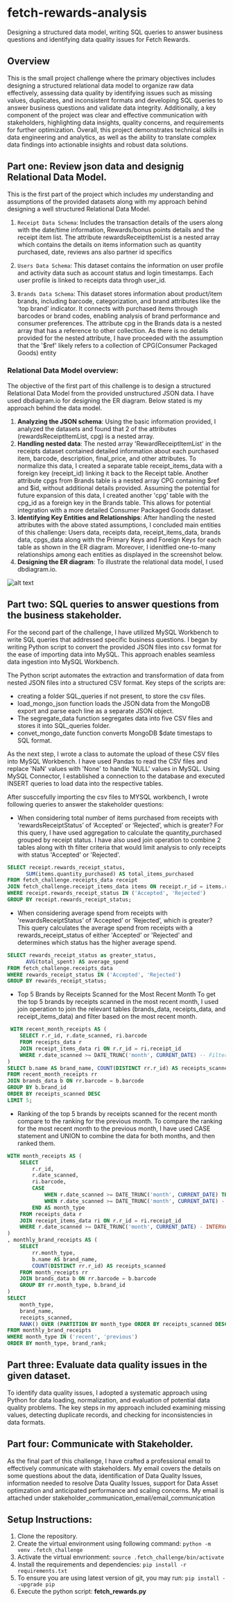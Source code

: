 # fetch-rewards-analysis
Designing a structured data model, writing SQL queries to answer business questions and identifying data quality issues for Fetch Rewards.

## Overview
This is the small project challenge where the primary objectives includes designing a structured relational data model to organize raw data effectively, assessing data quality by identifying issues such as missing values, duplicates, and inconsistent formats and developing SQL queries to answer business questions and validate data integrity. Additionally, a key component of the project was clear and effective communication with stakeholders, highlighting data insights, quality concerns, and requirements for further optimization. Overall, this project demonstrates technical skills in data engineering and analytics, as well as the ability to translate complex data findings into actionable insights and robust data solutions.

## Part one: Review json data and designig Relational Data Model.
This is the first part of the project which includes my understanding and assumptions of the provided datasets along with my approach behind designing a well structured Relational Data Model.

1. `Receipt Data Schema`: Includes the transaction details of the users along with the date/time information, Rewards/bonus points details and the receipt item list. The attribute rewardsReceiptItemList is a nested array which contains the details on items information such as quantity purchased, date, reviews ans also partner id specifics 

2. `Users Data Schema`: This dataset contains the information on user profile and activity data such as account status and login timestamps. Each user profile is linked to receipts data throgh user_id.

3. `Brands Data Schema`: This dataset stores information about product/item brands, including barcode, categorization, and brand attributes like the 'top brand' indicator. It connects with purchased items through barcodes or brand codes, enabling analysis of brand performance and consumer preferences. The attribute cpg in the Brands data is a nested array that has a reference to other collection. As there is no details provided for the nested attribute, I have proceeded with the assumption that the '$ref' likely refers to a collection of CPG(Consumer Packaged Goods) entity



### Relational Data Model overview:
The objective of the first part of this challenge is to design a structured Relational Data Model from the provided unstructured JSON data. I have used dbdiagram.io for designing the ER diagram. Below stated is my approach behind the data model.

1. **Analyzing the JSON schema**: Using the basic information provided, I analyzed the datasets and found that 2 of the attributes (rewardsReceiptItemList, cpg) is a nested array.
2. **Handling nested data**: The nested array 'RewardReceiptItemList' in the receipts dataset contained detailed information about each purchased item, barcode, description, final_price, and other attributes. To normalize this data, I created a separate table receipt_items_data with a foreign key (receipt_id) linking it back to the Receipt table. Another attribute cpgs from Brands table is a nested array CPG containing $ref and $id, without additional details provided. Assuming the potential for future expansion of this data, I created another 'cpg' table with the cpg_id as a foreign key in the Brands table. This allows for potential integration with a more detailed Consumer Packaged Goods dataset.
3. **Identifying Key Entities and Relationships**: After handling the nested attributes with the above stated assumptions, I concluded main entities of this challenge: Users data, receipts data, receipt_items_data, brands data, cpgs_data along with the Primary Keys and Foreign Keys for each table as shown in the ER diagram. Moreover, I idenitfied one-to-many relationships among each entities as displayed in the screenshot below.
4. **Designing the ER diagram**: To illustrate the relational data model, I used dbdiagram.io. 


![alt text](<Review_json_data/Relational Data Model for Consumer Products.png>)


## Part two: SQL queries to answer questions from the business stakeholder.
For the second part of the challenge, I have utilized MySQL Workbench to write SQL queries that addressed specific business questions. I began by writing Python script to convert the provided JSON files into csv format for the ease of importing data into MySQL. This approach enables seamless data ingestion into MySQL Workbench. 

The Python script automates the extraction and transformation of data from nested JSON files into a structured CSV format. Key steps of the scripts are:
- creating a folder SQL_queries if not present, to store the csv files.
- load_mongo_json function loads the JSON data from the MongoDB export and parse each line as a separate JSON object.
- The segregate_data function segregates data into five CSV files and stores it into SQL_queries folder.
- convet_mongo_date function converts MongoDB $date timestaps to SQL format.

As the next step, I wrote a class to automate the upload of these CSV files into MySQL Workbench. I have used Pandas to read the CSV files and replace 'NaN' values with 'None' to handle 'NULL' values in MySQL. Using MySQL Connector, I established a connection to the database and executed INSERT queries to load data into the respective tables.

After susccefully importing the csv files to MYSQL workbench, I wrote following queries to answer the stakeholder questions:
- When considering total number of items purchased from receipts with 'rewardsReceiptStatus’ of ‘Accepted’ or ‘Rejected’, which is greater?
For this query, I have used aggregation to calculate the quantity_purchased grouped by receipt status. I have also used join operation to combine 2 tables along with th filter criteria that would limit analysis to only receipts with status 'Accepted' or 'Rejected'. 
```sql
SELECT receipt.rewards_receipt_status,
      SUM(items.quantity_purchased) AS total_items_purchased
FROM fetch_challenge.receipts_data receipt
JOIN fetch_challenge.receipt_items_data items ON receipt.r_id = items.receipt_id
WHERE receipt.rewards_receipt_status IN ('Accepted', 'Rejected')
GROUP BY receipt.rewards_receipt_status;
```

- When considering average spend from receipts with 'rewardsReceiptStatus’ of ‘Accepted’ or ‘Rejected’, which is greater?
This query calculates the average spend from receipts with a rewards_receipt_status of either 'Accepted' or 'Rejected' and determines which status has the higher average spend.
```sql
SELECT rewards_receipt_status as greater_status,
      AVG(total_spent) AS average_spend
FROM fetch_challenge.receipts_data
WHERE rewards_receipt_status IN ('Accepted', 'Rejected')
GROUP BY rewards_receipt_status;
```

- Top 5 Brands by Receipts Scanned for the Most Recent Month
To get the top 5 brands by receipts scanned in the most recent month, I used join operation to join the relevant tables (brands_data, receipts_data, and receipt_items_data) and filter based on the most recent month.
```sql
 WITH recent_month_receipts AS (
    SELECT r.r_id, r.date_scanned, ri.barcode
    FROM receipts_data r
    JOIN receipt_items_data ri ON r.r_id = ri.receipt_id
    WHERE r.date_scanned >= DATE_TRUNC('month', CURRENT_DATE) -- Filter for the most recent month
)
SELECT b.name AS brand_name, COUNT(DISTINCT rr.r_id) AS receipts_scanned
FROM recent_month_receipts rr
JOIN brands_data b ON rr.barcode = b.barcode
GROUP BY b.brand_id
ORDER BY receipts_scanned DESC
LIMIT 5;
```

- Ranking of the top 5 brands by receipts scanned for the recent month compare to the ranking for the previous month.
To compare the ranking for the most recent month to the previous month, I have used CASE statement and UNION to combine the data for both months, and then ranked them.

```sql
WITH month_receipts AS (
    SELECT 
        r.r_id, 
        r.date_scanned, 
        ri.barcode,
        CASE 
            WHEN r.date_scanned >= DATE_TRUNC('month', CURRENT_DATE) THEN 'recent'
            WHEN r.date_scanned >= DATE_TRUNC('month', CURRENT_DATE) - INTERVAL '1 month' THEN 'previous'
        END AS month_type
    FROM receipts_data r
    JOIN receipt_items_data ri ON r.r_id = ri.receipt_id
    WHERE r.date_scanned >= DATE_TRUNC('month', CURRENT_DATE) - INTERVAL '1 month'
)
, monthly_brand_receipts AS (
    SELECT 
        rr.month_type, 
        b.name AS brand_name, 
        COUNT(DISTINCT rr.r_id) AS receipts_scanned
    FROM month_receipts rr
    JOIN brands_data b ON rr.barcode = b.barcode
    GROUP BY rr.month_type, b.brand_id
)
SELECT 
    month_type,
    brand_name,
    receipts_scanned,
    RANK() OVER (PARTITION BY month_type ORDER BY receipts_scanned DESC) AS brand_rank
FROM monthly_brand_receipts
WHERE month_type IN ('recent', 'previous')
ORDER BY month_type, brand_rank;

```


## Part three: Evaluate data quality issues in the given dataset.
To identify data quality issues, I adopted a systematic approach using Python for data loading, normalization, and evaluation of potential data quality problems.  The key steps in my approach included examining missing values, detecting duplicate records, and checking for inconsistencies in data formats. 

## Part four: Communicate with Stakeholder.
As the final part of this challenge, I have crafted a professional email to effectively communicate with stakeholders. My email covers the details on some questions about the data, identification of Data Quality Issues, information needed to resolve Data Quality Issues, support for Data Asset optimzation and anticipated performance and scaling concerns. My email is attached under stakeholder_communication_email/email_communication


## Setup Instructions:
1. Clone the repository.
2. Create the virtual environment using following command:
      `python -m venv .fetch_challenge`
3. Activate the virtual envrionment:
      `source .fetch_challenge/bin/activate`
4. Install the requirements and dependencies:
      `pip install -r requirements.txt`
5. To ensure you are using latest version of git, you may run:
      `pip install --upgrade pip`
6. Execute the python script:  ****fetch_rewards.py****

      

      

      

      


